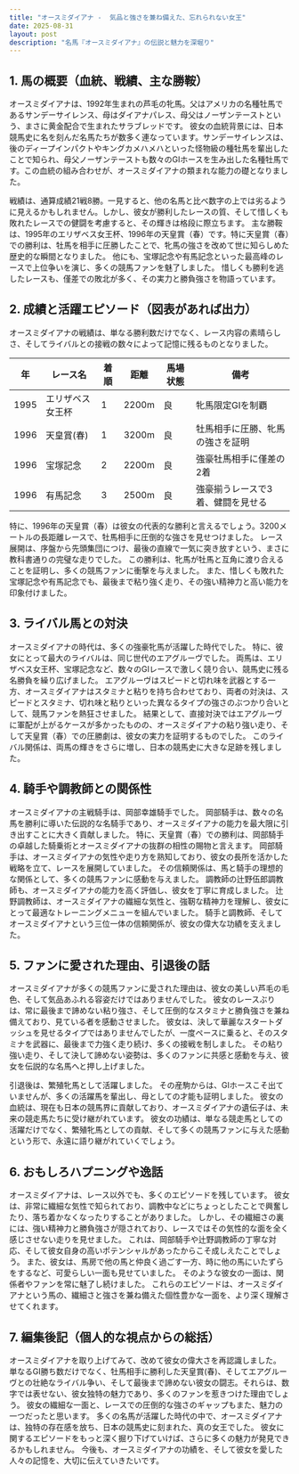 ```yaml
---
title: "オースミダイアナ -  気品と強さを兼ね備えた、忘れられない女王"
date: 2025-08-31
layout: post
description: "名馬『オースミダイアナ』の伝説と魅力を深堀り"
---
```


## 1. 馬の概要（血統、戦績、主な勝鞍）

オースミダイアナは、1992年生まれの芦毛の牝馬。父はアメリカの名種牡馬であるサンデーサイレンス、母はダイアナパレス、母父はノーザンテーストという、まさに黄金配合で生まれたサラブレッドです。  彼女の血統背景には、日本競馬史に名を刻んだ名馬たちが数多く連なっています。サンデーサイレンスは、後のディープインパクトやキングカメハメハといった怪物級の種牡馬を輩出したことで知られ、母父ノーザンテーストも数々のGIホースを生み出した名種牡馬です。この血統の組み合わせが、オースミダイアナの類まれな能力の礎となりました。

戦績は、通算成績21戦8勝。一見すると、他の名馬と比べ数字の上では劣るように見えるかもしれません。しかし、彼女が勝利したレースの質、そして惜しくも敗れたレースでの健闘を考慮すると、その輝きは格段に際立ちます。  主な勝鞍は、1995年のエリザベス女王杯、1996年の天皇賞（春）です。特に天皇賞（春）での勝利は、牡馬を相手に圧勝したことで、牝馬の強さを改めて世に知らしめた歴史的な瞬間となりました。  他にも、宝塚記念や有馬記念といった最高峰のレースで上位争いを演じ、多くの競馬ファンを魅了しました。  惜しくも勝利を逃したレースも、僅差での敗北が多く、その実力と勝負強さを物語っています。


## 2. 成績と活躍エピソード（図表があれば出力）

オースミダイアナの戦績は、単なる勝利数だけでなく、レース内容の素晴らしさ、そしてライバルとの接戦の数々によって記憶に残るものとなりました。


| 年 | レース名             | 着順 | 距離 | 馬場状態 | 備考                                   |
|---|----------------------|-------|------|---------|----------------------------------------|
| 1995 | エリザベス女王杯     | 1     | 2200m| 良      | 牝馬限定GIを制覇                         |
| 1996 | 天皇賞(春)         | 1     | 3200m| 良      | 牡馬相手に圧勝、牝馬の強さを証明          |
| 1996 | 宝塚記念             | 2     | 2200m| 良      | 強豪牡馬相手に僅差の2着                  |
| 1996 | 有馬記念             | 3     | 2500m| 良      | 強豪揃うレースで3着、健闘を見せる       |


特に、1996年の天皇賞（春）は彼女の代表的な勝利と言えるでしょう。3200メートルの長距離レースで、牡馬相手に圧倒的な強さを見せつけました。  レース展開は、序盤から先頭集団につけ、最後の直線で一気に突き放すという、まさに教科書通りの完璧な走りでした。  この勝利は、牝馬が牡馬と互角に渡り合えることを証明し、多くの競馬ファンに衝撃を与えました。  また、惜しくも敗れた宝塚記念や有馬記念でも、最後まで粘り強く走り、その強い精神力と高い能力を印象付けました。


## 3. ライバル馬との対決

オースミダイアナの時代は、多くの強豪牝馬が活躍した時代でした。  特に、彼女にとって最大のライバルは、同じ世代のエアグルーヴでした。  両馬は、エリザベス女王杯、宝塚記念など、数々のGIレースで激しく競り合い、競馬史に残る名勝負を繰り広げました。  エアグルーヴはスピードと切れ味を武器とする一方、オースミダイアナはスタミナと粘りを持ち合わせており、両者の対決は、スピードとスタミナ、切れ味と粘りといった異なるタイプの強さのぶつかり合いとして、競馬ファンを熱狂させました。  結果として、直接対決ではエアグルーヴに軍配が上がるケースが多かったものの、オースミダイアナの粘り強い走り、そして天皇賞（春）での圧勝劇は、彼女の実力を証明するものでした。  このライバル関係は、両馬の輝きをさらに増し、日本の競馬史に大きな足跡を残しました。  


## 4. 騎手や調教師との関係性

オースミダイアナの主戦騎手は、岡部幸雄騎手でした。  岡部騎手は、数々の名馬を勝利に導いた伝説的な名騎手であり、オースミダイアナの能力を最大限に引き出すことに大きく貢献しました。  特に、天皇賞（春）での勝利は、岡部騎手の卓越した騎乗術とオースミダイアナの抜群の相性の賜物と言えます。  岡部騎手は、オースミダイアナの気性や走り方を熟知しており、彼女の長所を活かした戦略を立て、レースを展開していました。  その信頼関係は、馬と騎手の理想的な関係として、多くの競馬ファンに感動を与えました。  調教師の辻野伍郎調教師も、オースミダイアナの能力を高く評価し、彼女を丁寧に育成しました。  辻野調教師は、オースミダイアナの繊細な気性と、強靭な精神力を理解し、彼女にとって最適なトレーニングメニューを組んでいました。  騎手と調教師、そしてオースミダイアナという三位一体の信頼関係が、彼女の偉大な功績を支えました。


## 5. ファンに愛された理由、引退後の話

オースミダイアナが多くの競馬ファンに愛された理由は、彼女の美しい芦毛の毛色、そして気品あふれる容姿だけではありませんでした。  彼女のレースぶりは、常に最後まで諦めない粘り強さ、そして圧倒的なスタミナと勝負強さを兼ね備えており、見ている者を感動させました。  彼女は、決して華麗なスタートダッシュを見せるタイプではありませんでしたが、一度ペースに乗ると、そのスタミナを武器に、最後まで力強く走り続け、多くの接戦を制しました。  その粘り強い走り、そして決して諦めない姿勢は、多くのファンに共感と感動を与え、彼女を伝説的な名馬へと押し上げました。

引退後は、繁殖牝馬として活躍しました。  その産駒からは、GIホースこそ出ていませんが、多くの活躍馬を輩出し、母としての才能も証明しました。  彼女の血統は、現在も日本の競馬界に貢献しており、オースミダイアナの遺伝子は、未来の競走馬たちに受け継がれています。  彼女の功績は、単なる競走馬としての活躍だけでなく、繁殖牝馬としての貢献、そして多くの競馬ファンに与えた感動という形で、永遠に語り継がれていくでしょう。


## 6. おもしろハプニングや逸話

オースミダイアナは、レース以外でも、多くのエピソードを残しています。  彼女は、非常に繊細な気性で知られており、調教中などにちょっとしたことで興奮したり、落ち着かなくなったりすることがありました。  しかし、その繊細さの裏には、強い精神力と勝負強さが隠されており、レースではその気性的な面を全く感じさせない走りを見せました。  これは、岡部騎手や辻野調教師の丁寧な対応、そして彼女自身の高いポテンシャルがあったからこそ成しえたことでしょう。  また、彼女は、馬房で他の馬と仲良く過ごす一方、時に他の馬にいたずらをするなど、可愛らしい一面も見せていました。  そのような彼女の一面は、関係者やファンを常に魅了し続けました。  これらのエピソードは、オースミダイアナという馬の、繊細さと強さを兼ね備えた個性豊かな一面を、より深く理解させてくれます。


## 7. 編集後記（個人的な視点からの総括）

オースミダイアナを取り上げてみて、改めて彼女の偉大さを再認識しました。  単なるGI勝ち数だけでなく、牡馬相手に勝利した天皇賞(春)、そしてエアグルーヴとの壮絶なライバル争い、そして最後まで諦めない彼女の闘志。それらは、数字では表せない、彼女独特の魅力であり、多くのファンを惹きつけた理由でしょう。  彼女の繊細な一面と、レースでの圧倒的な強さのギャップもまた、魅力の一つだったと思います。  多くの名馬が活躍した時代の中で、オースミダイアナは、独特の存在感を放ち、日本の競馬史に刻まれた、真の女王でした。  彼女に関するエピソードをもっと深く掘り下げていけば、さらに多くの魅力が発見できるかもしれません。  今後も、オースミダイアナの功績を、そして彼女を愛した人々の記憶を、大切に伝えていきたいです。

